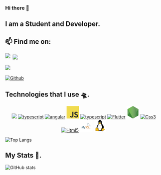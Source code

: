 ### Hi there 👋

## I am a Student and Developer.
## 📫 Find me on:
<p> 
 <a href="https://www.linkedin.com/in/elian-arismendi/" target="_blank" rel="noopener noreferrer"> <img src="https://cdn.worldvectorlogo.com/logos/linkedin-icon-2.svg" height="40" style="vertical-align:top; "></a>
 <a href="mailto:elianarism@gmail.com" target="_blank"> <img src="https://cdn.worldvectorlogo.com/logos/gmail-icon.svg" height="40" style="vertical-align:top; margin:4px"></a>
</p>

![](https://visitor-badge.laobi.icu/badge?page_id=ElianArism.ElianArism)

[![Github](https://img.shields.io/github/followers/ElianArism?label=Follow&style=social)](https://github.com/ElianArism)

## Technologies that I use :flying_saucer:.
<p align="center">
 
<img src="https://img.icons8.com/color/48/000000/sass.png"/>
<a target="_blank" rel="noopener noreferrer" href="https://cdn.iconscout.com/icon/free/png-512/typescript-1174965.png"><img src="https://cdn.iconscout.com/icon/free/png-512/typescript-1174965.png" alt="typescript" height="40" style="max-width:100%;"></a>
<a target="_blank" rel="noopener noreferrer" href="https://upload.wikimedia.org/wikipedia/commons/thumb/c/cf/Angular_full_color_logo.svg/1024px-Angular_full_color_logo.svg.png"><img src="https://upload.wikimedia.org/wikipedia/commons/thumb/c/cf/Angular_full_color_logo.svg/1024px-Angular_full_color_logo.svg.png" alt="angular" height="40" style="max-width:100%;"></a>
<a target="_blank" rel="noopener noreferrer" href="https://raw.githubusercontent.com/github/explore/80688e429a7d4ef2fca1e82350fe8e3517d3494d/topics/javascript/javascript.png"><img src="https://raw.githubusercontent.com/github/explore/80688e429a7d4ef2fca1e82350fe8e3517d3494d/topics/javascript/javascript.png" alt="Javascript" height="40" style="max-width:100%;"></a>
<a target="_blank" rel="noopener noreferrer" href="https://i.imgur.com/oUH9hNy.png"><img src="https://i.imgur.com/oUH9hNy.png" alt="typescript" height="40" style="max-width:100%;"></a>
<a target="_blank" rel="noopener noreferrer" href="https://img.icons8.com/color/452/flutter.png"><img src="https://img.icons8.com/color/452/flutter.png" alt="Flutter" height="40" style="max-width:100%;"></a>
<a target="_blank" rel="noopener noreferrer" href="https://raw.githubusercontent.com/github/explore/80688e429a7d4ef2fca1e82350fe8e3517d3494d/topics/nodejs/nodejs.png"><img src="https://raw.githubusercontent.com/github/explore/80688e429a7d4ef2fca1e82350fe8e3517d3494d/topics/nodejs/nodejs.png" alt="NodeJS" height="40" style="max-width:100%;"></a>
<a target="_blank" rel="noopener noreferrer" href="https://cdn.pixabay.com/photo/2017/08/05/11/16/logo-2582747_640.png"><img src="https://cdn.pixabay.com/photo/2017/08/05/11/16/logo-2582747_640.png" alt="Css3" height="40" style="max-width:100%;"></a>
<a target="_blank" rel="noopener noreferrer" href="https://upload.wikimedia.org/wikipedia/commons/c/c5/Html5_dise%C3%B1o_web.png"><img src="https://upload.wikimedia.org/wikipedia/commons/c/c5/Html5_dise%C3%B1o_web.png" alt="Html5" height="40" style="max-width:100%;"></a>
<a target="_blank" rel="noopener noreferrer" href="https://raw.githubusercontent.com/github/explore/80688e429a7d4ef2fca1e82350fe8e3517d3494d/topics/mysql/mysql.png"><img src="https://raw.githubusercontent.com/github/explore/80688e429a7d4ef2fca1e82350fe8e3517d3494d/topics/mysql/mysql.png" alt="MySQL" height="40" style="max-width:100%;"></a>
<a target="_blank" rel="noopener noreferrer" href="https://raw.githubusercontent.com/github/explore/80688e429a7d4ef2fca1e82350fe8e3517d3494d/topics/linux/linux.png"><img src="https://raw.githubusercontent.com/github/explore/80688e429a7d4ef2fca1e82350fe8e3517d3494d/topics/linux/linux.png" alt="Linux" height="40" style="max-width:100%;"></a>
</p>

![Top Langs](https://github-readme-stats.vercel.app/api/top-langs/?username=ElianArism&theme=tokyonight)

## My Stats :rocket:.
![GitHub stats](https://github-readme-stats.vercel.app/api?username=ElianArism&show_icons=true&theme=tokyonight)



















